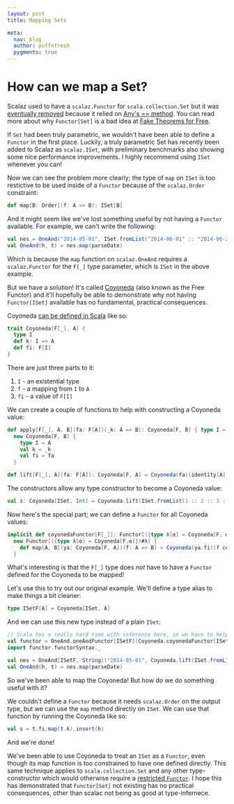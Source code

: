 ```yaml
---
layout: post
title: Mapping Sets

meta:
  nav: blog
  author: puffnfresh
  pygments: true
---
```


How can we map a Set?
=====================

Scalaz used to have a `scalaz.Functor` for `scala.collection.Set` but
it was [eventually removed](https://github.com/scalaz/scalaz/pull/276)
because it relied on
[Any's == method](http://www.scala-lang.org/api/2.10.3/index.html#scala.Any). You
can read more about why `Functor[Set]` is a bad idea at
[Fake Theorems for Free](http://failex.blogspot.jp/2013/06/fake-theorems-for-free.html).

If `Set` had been truly parametric, we wouldn't have been able to
define a `Functor` in the first place. Luckily, a truly parametric Set
has recently been added to Scalaz as `scalaz.ISet`, with preliminary
benchmarks also showing some nice performance improvements. I highly
recommend using `ISet` whenever you can!

Now we can see the problem more clearly; the type of `map` on `ISet`
is too restictive to be used inside of a `Functor` because of the
`scalaz.Order` constraint:

```scala
def map[B: Order](f: A => B): ISet[B]
```

And it might seem like we've lost something useful by not having a
`Functor` available. For example, we can't write the following:

```scala
val nes = OneAnd("2014-05-01", ISet.fromList("2014-06-01" :: "2014-06-22" :: Nil)) // a non-empty Set
val OneAnd(h, t) = nes.map(parseDate)
```

Which is because the `map` function on `scalaz.OneAnd` requires a
`scalaz.Functor` for the `F[_]` type parameter, which is `ISet` in the
above example.

But we have a solution! It's called
[Coyoneda](http://docs.typelevel.org/api/scalaz/nightly/#scalaz.Coyoneda)
(also known as the Free Functor) and it'll hopefully be able to
demonstrate why not having `Functor[ISet]` available has no
fundamental, practical consequences.

Coyoneda
[can be defined in Scala](http://blog.higher-order.com/blog/2013/11/01/free-and-yoneda/)
like so:

```scala
trait Coyoneda[F[_], A] {
  type I
  def k: I => A
  def fi: F[I]
}
```

There are just three parts to it:

1. `I` - an existential type
2. `f` - a mapping from `I` to `A`
3. `fi` - a value of `F[I]`

We can create a couple of functions to help with constructing a
Coyoneda value:

```scala
def apply[F[_], A, B](fa: F[A])(_k: A => B): Coyoneda[F, B] { type I = A } =
  new Coyoneda[F, B] {
    type I = A
    val k = _k
    val fi = fa
  }

def lift[F[_], A](fa: F[A]): Coyoneda[F, A] = Coyoneda(fa)(identity[A])
```

The constructors allow any type constructor to become a Coyoneda value:

```scala
val s: Coyoneda[ISet, Int] = Coyoneda.lift(ISet.fromList(1 :: 2 :: 3 :: Nil))
```

Now here's the special part; we can define a `Functor` for all
Coyoneda values:

```scala
implicit def coyonedaFunctor[F[_]]: Functor[({type λ[α] = Coyoneda[F, α]})#λ] =
  new Functor[({type λ[α] = Coyoneda[F,α]})#λ] {
    def map[A, B](ya: Coyoneda[F, A])(f: A => B) = Coyoneda(ya.fi)(f compose ya.k)
  }
```

What's interesting is that the `F[_]` type does *not* have to have a
`Functor` defined for the Coyoneda to be mapped!

Let's use this to try out our original example. We'll define a type
alias to make things a bit cleaner:

```scala
type ISetF[A] = Coyoneda[ISet, A]
```

And we can use this new type instead of a plain `ISet`:

```scala
// Scala has a really hard time with inference here, so we have to help it out.
val functor = OneAnd.oneAndFunctor[ISetF](Coyoneda.coyonedaFunctor[ISet])
import functor.functorSyntax._

val nes = OneAnd[ISetF, String]("2014-05-01", Coyoneda.lift(ISet.fromList("2014-06-01" :: "2014-06-22" :: Nil)))
val OneAnd(h, t) = nes.map(parseDate)
```

So we've been able to map the Coyoneda! But how do we do something
useful with it?

We couldn't define a `Functor` because it needs `scalaz.Order` on the
output type, but we can use the `map` method directly on `ISet`. We
can use that function by running the Coyoneda like so:

```scala
val s = t.fi.map(t.k).insert(h)
```

And we're done!

We've been able to use Coyoneda to treat an `ISet` as a `Functor`,
even though its map function is too constrained to have one defined
directly. This same technique applies to `scala.collection.Set` and
any other type-constructor which would otherwise require a
[restricted `Functor`](http://okmij.org/ftp/Haskell/types.html#restricted-datatypes). I
hope this has demonstrated that `Functor[Set]` not existing has no
practical consequences, other than scalac not being as good at
type-infernece.
